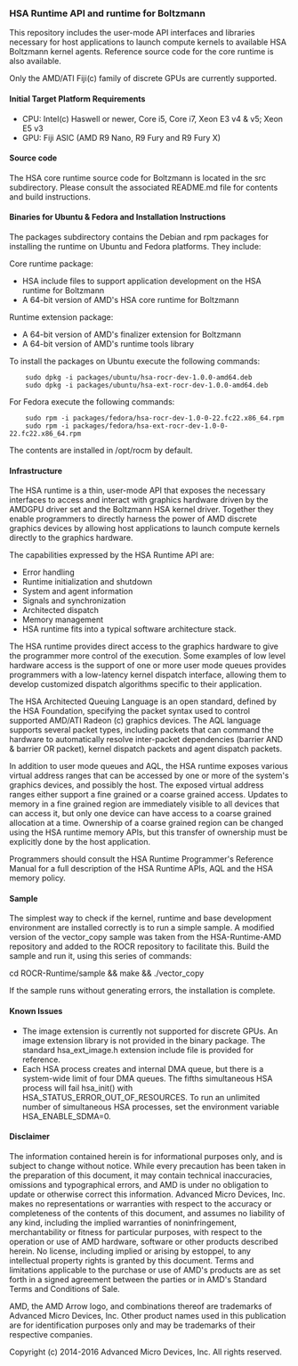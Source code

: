 ### HSA Runtime API and runtime for Boltzmann

This repository includes the user-mode API interfaces and libraries necessary for host applications to launch compute kernels to available HSA Boltzmann kernel agents. Reference source code for the core runtime is also available.

Only the AMD/ATI Fiji(c) family of discrete GPUs are currently supported.

#### Initial Target Platform Requirements

* CPU: Intel(c) Haswell or newer, Core i5, Core i7, Xeon E3 v4 & v5; Xeon E5 v3
* GPU: Fiji ASIC (AMD R9 Nano, R9 Fury and R9 Fury X)

#### Source code

The HSA core runtime source code for Boltzmann is located in the src subdirectory. Please consult the associated README.md file for contents and build instructions.

#### Binaries for Ubuntu & Fedora and Installation Instructions

The packages subdirectory contains the Debian and rpm packages for installing the runtime on Ubuntu and Fedora platforms. They include:

Core runtime package:

* HSA include files to support application development on the HSA runtime for Boltzmann
* A 64-bit version of AMD's HSA core runtime for Boltzmann

Runtime extension package:

* A 64-bit version of AMD's finalizer extension for Boltzmann
* A 64-bit version of AMD's runtime tools library

To install the packages on Ubuntu execute the following commands:

        sudo dpkg -i packages/ubuntu/hsa-rocr-dev-1.0.0-amd64.deb
        sudo dpkg -i packages/ubuntu/hsa-ext-rocr-dev-1.0.0-amd64.deb

For Fedora execute the following commands:

        sudo rpm -i packages/fedora/hsa-rocr-dev-1.0-0-22.fc22.x86_64.rpm
        sudo rpm -i packages/fedora/hsa-ext-rocr-dev-1.0-0-22.fc22.x86_64.rpm

The contents are installed in /opt/rocm by default.
 
#### Infrastructure

The HSA runtime is a thin, user-mode API that exposes the necessary interfaces to access and interact with graphics hardware driven by the AMDGPU driver set and the Boltzmann HSA kernel driver. Together they enable programmers to directly harness the power of AMD discrete graphics devices by allowing host applications to launch compute kernels directly to the graphics hardware.

The capabilities expressed by the HSA Runtime API are:

* Error handling
* Runtime initialization and shutdown
* System and agent information
* Signals and synchronization
* Architected dispatch
* Memory management
* HSA runtime fits into a typical software architecture stack.

The HSA runtime provides direct access to the graphics hardware to give the programmer more control of the execution. Some examples of low level hardware access  is  the support of one or more user mode queues provides programmers with a low-latency kernel dispatch interface, allowing them to develop customized dispatch algorithms specific to their application.

The HSA Architected Queuing Language is an open standard, defined by the HSA Foundation, specifying the packet syntax used to control supported AMD/ATI Radeon (c) graphics devices. The AQL language supports several packet types, including packets that can command the hardware to automatically resolve inter-packet dependencies (barrier AND & barrier OR packet), kernel dispatch packets and agent dispatch packets.

In addition to user mode queues and AQL, the HSA runtime exposes various virtual address ranges that can be accessed by one or more of the system's graphics devices, and possibly the host. The exposed virtual address ranges either support a fine grained or a coarse grained access. Updates to memory in a fine grained region are immediately visible to all devices that can access it, but only one device can have access to a coarse grained allocation at a time. Ownership of a coarse grained region can be changed using the HSA runtime memory APIs, but this transfer of ownership must be explicitly done by the host application.

Programmers should consult the HSA Runtime Programmer's Reference Manual for a full description of the HSA Runtime APIs, AQL and the HSA memory policy.

#### Sample

The simplest way to check if the kernel, runtime and base development environment are installed correctly is to run a simple sample. A modified version of the vector_copy sample was taken from the HSA-Runtime-AMD repository and added to the ROCR repository to facilitate this. Build the sample and run it, using this series of commands:

cd ROCR-Runtime/sample && make && ./vector_copy

If the sample runs without generating errors, the installation is complete.

#### Known Issues

* The image extension is currently not supported for discrete GPUs. An image extension library is not provided in the binary package. The standard hsa_ext_image.h extension include file is provided for reference. 
* Each HSA process creates and internal DMA queue, but there is a system-wide limit of four DMA queues. The fifths simultaneous HSA process will fail hsa_init() with HSA_STATUS_ERROR_OUT_OF_RESOURCES. To run an unlimited number of simultaneous HSA processes, set the environment variable HSA_ENABLE_SDMA=0.
 
#### Disclaimer

The information contained herein is for informational purposes only, and is subject to change without notice. While every precaution has been taken in the preparation of this document, it may contain technical inaccuracies, omissions and typographical errors, and AMD is under no obligation to update or otherwise correct this information. Advanced Micro Devices, Inc. makes no representations or warranties with respect to the accuracy or completeness of the contents of this document, and assumes no liability of any kind, including the implied warranties of noninfringement, merchantability or fitness for particular purposes, with respect to the operation or use of AMD hardware, software or other products described herein. No license, including implied or arising by estoppel, to any intellectual property rights is granted by this document. Terms and limitations applicable to the purchase or use of AMD's products are as set forth in a signed agreement between the parties or in AMD's Standard Terms and Conditions of Sale.

AMD, the AMD Arrow logo, and combinations thereof are trademarks of Advanced Micro Devices, Inc. Other product names used in this publication are for identification purposes only and may be trademarks of their respective companies.

Copyright (c) 2014-2016 Advanced Micro Devices, Inc. All rights reserved.
